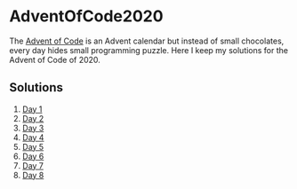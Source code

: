 # AdventOfCode2020

The [Advent of Code](https://adventofcode.com/) is an Advent calendar but instead of small chocolates, every day hides small programming puzzle. 
Here I keep my solutions for the Advent of Code of 2020.

## Solutions
 1. [Day 1](Day1/Day1.java)
 2. [Day 2](Day2/Day2.java)
 3. [Day 3](Day3/Day3.java)
 4. [Day 4](Day4/Day4.java)
 5. [Day 5](Day5/Day5.java)
 6. [Day 6](Day6/Day6.java)
 7. [Day 7](Day7/Day7.java)
 8. [Day 8](Day8/Day8.java)
